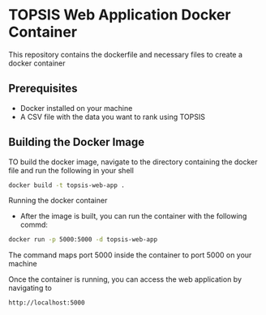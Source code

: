 # TOPSIS Web Application Docker Container

This repository contains the dockerfile and necessary files to create a docker container

## Prerequisites
-   Docker installed on your machine 
-   A CSV file with the data you want to rank using TOPSIS

## Building the Docker Image 

TO build the docker image, navigate to the directory containing the docker file and run the following in your shell 

```bash 
docker build -t topsis-web-app .
```

Running the docker container 
-   After the image is built, you can run the container with the following commd:

```bash
docker run -p 5000:5000 -d topsis-web-app
```

The command maps port 5000 inside the container to port 5000 on your machine 

Once the container is running, you can access the web application by navigating to 
```bash
http://localhost:5000
```
